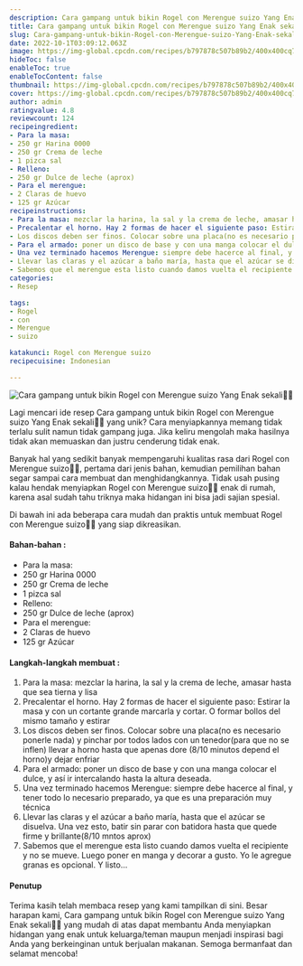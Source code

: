 ```yaml
---
description: Cara gampang untuk bikin Rogel con Merengue suizo Yang Enak sekali"
title: Cara gampang untuk bikin Rogel con Merengue suizo Yang Enak sekali
slug: Cara-gampang-untuk-bikin-Rogel-con-Merengue-suizo-Yang-Enak-sekali
date: 2022-10-1T03:09:12.063Z
image: https://img-global.cpcdn.com/recipes/b797878c507b89b2/400x400cq70/photo.jpg
hideToc: false
enableToc: true
enableTocContent: false
thumbnail: https://img-global.cpcdn.com/recipes/b797878c507b89b2/400x400cq70/photo.jpg
cover: https://img-global.cpcdn.com/recipes/b797878c507b89b2/400x400cq70/photo.jpg
author: admin
ratingvalue: 4.8
reviewcount: 124
recipeingredient:
- Para la masa:
- 250 gr Harina 0000
- 250 gr Crema de leche
- 1 pizca sal
- Relleno:
- 250 gr Dulce de leche (aprox)
- Para el merengue:
- 2 Claras de huevo
- 125 gr Azúcar
recipeinstructions:
- Para la masa: mezclar la harina, la sal y la crema de leche, amasar hasta que sea tierna y lisa
- Precalentar el horno. Hay 2 formas de hacer el siguiente paso: Estirar la masa y con un cortante grande marcarla y cortar. O formar bollos del mismo tamaño y estirar
- Los discos deben ser finos. Colocar sobre una placa(no es necesario ponerle nada) y pinchar por todos lados con un tenedor(para que no se inflen) llevar a horno hasta que apenas dore (8/10 minutos depend el horno)y dejar enfriar
- Para el armado: poner un disco de base y con una manga colocar el dulce, y así ir intercalando hasta la altura deseada.
- Una vez terminado hacemos Merengue: siempre debe hacerce al final, y tener todo lo necesario preparado, ya que es una preparación muy técnica
- Llevar las claras y el azúcar a baño maría, hasta que el azúcar se disuelva. Una vez esto, batir sin parar con batidora hasta que quede firme y brillante(8/10 mntos aprox)
- Sabemos que el merengue esta listo cuando damos vuelta el recipiente y no se mueve. Luego poner en manga y decorar a gusto. Yo le agregue granas es opcional. Y listo...
categories:
- Resep

tags:
- Rogel
- con
- Merengue
- suizo

katakunci: Rogel con Merengue suizo
recipecuisine: Indonesian

---
```


![Cara gampang untuk bikin Rogel con Merengue suizo Yang Enak sekali👩‍🍳](https://img-global.cpcdn.com/recipes/b797878c507b89b2/400x400cq70/photo.jpg)

Lagi mencari ide resep Cara gampang untuk bikin Rogel con Merengue suizo Yang Enak sekali👩‍🍳 yang unik? Cara menyiapkannya memang tidak terlalu sulit namun tidak gampang juga. Jika keliru mengolah maka hasilnya tidak akan memuaskan dan justru cenderung tidak enak.

Banyak hal yang sedikit banyak mempengaruhi kualitas rasa dari Rogel con Merengue suizo👩‍🍳, pertama dari jenis bahan, kemudian pemilihan bahan segar sampai cara membuat dan menghidangkannya. Tidak usah pusing kalau hendak menyiapkan Rogel con Merengue suizo👩‍🍳 enak di rumah, karena asal sudah tahu triknya maka hidangan ini bisa jadi sajian spesial.

Di bawah ini ada beberapa cara mudah dan praktis untuk membuat Rogel con Merengue suizo👩‍🍳 yang siap dikreasikan.

<!--inarticleads1-->

#### Bahan-bahan :

- Para la masa:
- 250 gr Harina 0000
- 250 gr Crema de leche
- 1 pizca sal
- Relleno:
- 250 gr Dulce de leche (aprox)
- Para el merengue:
- 2 Claras de huevo
- 125 gr Azúcar

<!--inarticleads2-->

#### Langkah-langkah membuat :

1. Para la masa: mezclar la harina, la sal y la crema de leche, amasar hasta que sea tierna y lisa
1. Precalentar el horno. Hay 2 formas de hacer el siguiente paso: Estirar la masa y con un cortante grande marcarla y cortar. O formar bollos del mismo tamaño y estirar
1. Los discos deben ser finos. Colocar sobre una placa(no es necesario ponerle nada) y pinchar por todos lados con un tenedor(para que no se inflen) llevar a horno hasta que apenas dore (8/10 minutos depend el horno)y dejar enfriar
1. Para el armado: poner un disco de base y con una manga colocar el dulce, y así ir intercalando hasta la altura deseada.
1. Una vez terminado hacemos Merengue: siempre debe hacerce al final, y tener todo lo necesario preparado, ya que es una preparación muy técnica
1. Llevar las claras y el azúcar a baño maría, hasta que el azúcar se disuelva. Una vez esto, batir sin parar con batidora hasta que quede firme y brillante(8/10 mntos aprox)
1. Sabemos que el merengue esta listo cuando damos vuelta el recipiente y no se mueve. Luego poner en manga y decorar a gusto. Yo le agregue granas es opcional. Y listo...

#### Penutup

Terima kasih telah membaca resep yang kami tampilkan di sini. Besar harapan kami, Cara gampang untuk bikin Rogel con Merengue suizo Yang Enak sekali👩‍🍳 yang mudah di atas dapat membantu Anda menyiapkan hidangan yang enak untuk keluarga/teman maupun menjadi inspirasi bagi Anda yang berkeinginan untuk berjualan makanan. Semoga bermanfaat dan selamat mencoba!
